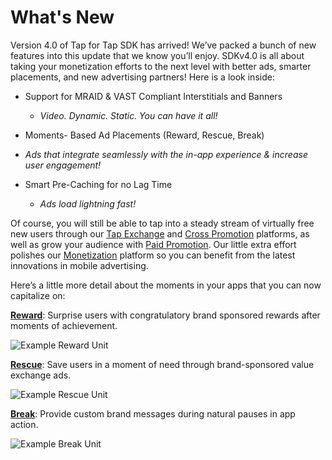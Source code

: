 # What's New

Version 4.0 of Tap for Tap SDK has arrived! We’ve packed a bunch of new features into this update that we know you’ll enjoy. SDKv4.0 is all about taking your monetization efforts to the next level with better ads, smarter placements, and new advertising partners!  Here is a look inside:

* Support for MRAID & VAST Compliant Interstitials and Banners
  * _Video. Dynamic. Static. You can have it all!_

*  Moments- Based Ad Placements (Reward, Rescue, Break)
  * _Ads that integrate seamlessly with the in-app experience & increase user engagement!_

* Smart Pre-Caching for no Lag Time 
  * _Ads load lightning fast!_

Of course, you will still be able to tap into a steady stream of virtually free new users through our [Tap Exchange](doc/get-users/tap-exchange) and [Cross Promotion](doc/get-users/cross-promotion) platforms, as well as grow your audience with [Paid Promotion](doc/get-users/paid-promotion). Our little extra effort polishes our [Monetization](doc/make-money/monetiation-network) platform so you can benefit from the latest innovations in mobile advertising. 

Here’s a little more detail about  the moments in your apps that you can now capitalize on:

[__Reward__](doc/make-money/reward-moment): Surprise users with congratulatory brand sponsored rewards after moments of achievement. 

![Example Reward Unit](https://raw.github.com/tapfortap/Documentation/master/images/user-flow-reward.jpg)

[__Rescue__](doc/make-money/rescue-moment): Save users in a moment of need through brand-sponsored value exchange ads.

![Example Rescue Unit](https://raw.github.com/tapfortap/Documentation/master/images/user-flow-rescue.jpg)

[__Break__](doc/make-money/break-moment): Provide custom brand messages during natural pauses in app action.

![Example Break Unit](https://raw.github.com/tapfortap/Documentation/master/images/user-flow-break.jpg)
